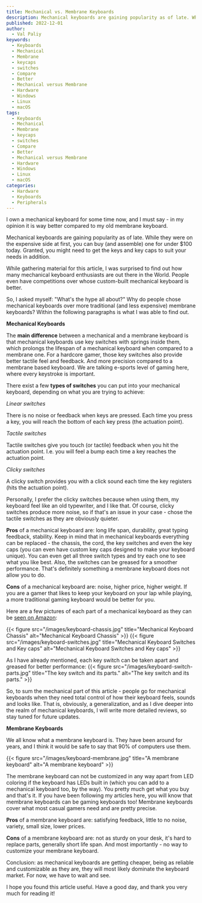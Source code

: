 ```yaml
---
title: Mechanical vs. Membrane Keyboards
description: Mechanical keyboards are gaining popularity as of late. While they were on the expensive side at first, you can buy (and assemble) one for under $100 today.
published: 2022-12-01
author:
  - Val Paliy
keywords:
  - Keyboards
  - Mechanical
  - Membrane
  - keycaps
  - switches
  - Compare
  - Better
  - Mechanical versus Membrane
  - Hardware
  - Windows
  - Linux
  - macOS
tags:
  - Keyboards
  - Mechanical
  - Membrane
  - keycaps
  - switches
  - Compare
  - Better
  - Mechanical versus Membrane
  - Hardware
  - Windows
  - Linux
  - macOS
categories:
  - Hardware
  - Keyboards
  - Peripherals
---
```


I own a mechanical keyboard for some time now, and I must say - in my opinion it is way better compared to my old membrane keyboard.

Mechanical keyboards are gaining popularity as of late. While they were on the expensive side at first, you can buy (and assemble) one for under $100 today. Granted, you might need to get the keys and key caps to suit your needs in addition.

While gathering material for this article, I was surprised to find out how many mechanical keyboard enthusiasts are out there in the World. People even have competitions over whose custom-built mechanical keyboard is better.

So, I asked myself: "What's the hype all about?" Why do people chose mechanical keyboards over more traditional (and less expensive) membrane keyboards? Within the following paragraphs is what I was able to find out.

**Mechanical Keyboards**

The **main difference** between a mechanical and a membrane keyboard is that mechanical keyboards use key switches with springs inside them, which prolongs the lifespan of a mechanical keyboard when compared to a membrane one. For a hardcore gamer, those key switches also provide better tactile feel and feedback. And more precision compared to a membrane based keyboard. We are talking e-sports level of gaming here, where every keystroke is important.

There exist a few **types of switches** you can put into your mechanical keyboard, depending on what you are trying to achieve:

_Linear switches_

There is no noise or feedback when keys are pressed. Each time you press a key, you will reach the bottom of each key press (the actuation point).

_Tactile switches_

Tactile switches give you touch (or tactile) feedback when you hit the actuation point. I.e. you will feel a bump each time a key reaches the actuation point.

_Clicky switches_

A clicky switch provides you with a click sound each time the key registers (hits the actuation point).

Personally, I prefer the clicky switches because when using them, my keyboard feel like an old typewriter, and I like that. Of course, clicky switches produce more noise, so if that's an issue in your case - chose the tactile switches as they are obviously quieter.

**Pros** of a mechanical keyboard are: long life span, durability, great typing feedback, stability. Keep in mind that in mechanical keyboards everything can be replaced - the chassis, the cord, the key switches and even the key caps (you can even have custom key caps designed to make your keyboard unique). You can even get all three switch types and try each one to see what you like best. Also, the switches can be greased for a smoother performance. That's definitely something a membrane keyboard does not allow you to do.

**Cons** of a mechanical keyboard are: noise, higher price, higher weight. If you are a gamer that likes to keep your keyboard on your lap while playing, a more traditional gaming keyboard would be better for you.

Here are a few pictures of each part of a mechanical keyboard as they can be [seen on Amazon](https://Amazon.com):

{{< figure src="/images/keyboard-chassis.jpg" title="Mechanical Keyboard Chassis" alt="Mechanical Keyboard Chassis" >}}
{{< figure src="/images/keyboard-switches.jpg" title="Mechanical Keyboard Switches and Key caps" alt="Mechanical Keyboard Switches and Key caps" >}}

As I have already mentioned, each key switch can be taken apart and greased for better performance:
{{< figure src="/images/keyboard-switch-parts.jpg" title="The key switch and its parts." alt="The key switch and its parts." >}}

So, to sum the mechanical part of this article - people go for mechanical keyboards when they need total control of how their keyboard feels, sounds and looks like. That is, obviously, a generalization, and as I dive deeper into the realm of mechanical keyboards, I will write more detailed reviews, so stay tuned for future updates.

**Membrane Keyboards**

We all know what a membrane keyboard is. They have been around for years, and I think it would be safe to say that 90% of computers use them.

{{< figure src="/images/keyboard-membrane.jpg" title="A membrane keyboard" alt="A membrane keyboard" >}}

The membrane keyboard can not be customized in any way apart from LED coloring if the keyboard has LEDs built in (which you can add to a mechanical keyboard too, by the way). You pretty much get what you buy and that's it. If you have been following my articles here, you will know that membrane keyboards can be gaming keyboards too! Membrane keyboards cover what most casual gamers need and are pretty precise.

**Pros** of a membrane keyboard are: satisfying feedback, little to no noise, variety, small size, lower prices.

**Cons** of a membrane keyboard are: not as sturdy on your desk, it's hard to replace parts, generally short life span. And most importantly - no way to customize your membrane keyboard.

Conclusion: as mechanical keyboards are getting cheaper, being as reliable and customizable as they are, they will most likely dominate the keyboard market. For now, we have to wait and see.

I hope you found this article useful. Have a good day, and thank you very much for reading it!
